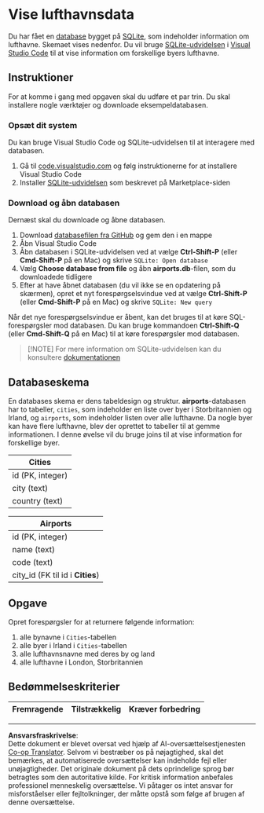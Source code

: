 <!--
CO_OP_TRANSLATOR_METADATA:
{
  "original_hash": "2f2d7693f28e4b2675f275e489dc5aac",
  "translation_date": "2025-08-26T20:52:00+00:00",
  "source_file": "2-Working-With-Data/05-relational-databases/assignment.md",
  "language_code": "da"
}
-->
# Vise lufthavnsdata

Du har fået en [database](https://raw.githubusercontent.com/Microsoft/Data-Science-For-Beginners/main/2-Working-With-Data/05-relational-databases/airports.db) bygget på [SQLite](https://sqlite.org/index.html), som indeholder information om lufthavne. Skemaet vises nedenfor. Du vil bruge [SQLite-udvidelsen](https://marketplace.visualstudio.com/items?itemName=alexcvzz.vscode-sqlite&WT.mc_id=academic-77958-bethanycheum) i [Visual Studio Code](https://code.visualstudio.com?WT.mc_id=academic-77958-bethanycheum) til at vise information om forskellige byers lufthavne.

## Instruktioner

For at komme i gang med opgaven skal du udføre et par trin. Du skal installere nogle værktøjer og downloade eksempeldatabasen.

### Opsæt dit system

Du kan bruge Visual Studio Code og SQLite-udvidelsen til at interagere med databasen.

1. Gå til [code.visualstudio.com](https://code.visualstudio.com?WT.mc_id=academic-77958-bethanycheum) og følg instruktionerne for at installere Visual Studio Code
1. Installer [SQLite-udvidelsen](https://marketplace.visualstudio.com/items?itemName=alexcvzz.vscode-sqlite&WT.mc_id=academic-77958-bethanycheum) som beskrevet på Marketplace-siden

### Download og åbn databasen

Dernæst skal du downloade og åbne databasen.

1. Download [databasefilen fra GitHub](https://raw.githubusercontent.com/Microsoft/Data-Science-For-Beginners/main/2-Working-With-Data/05-relational-databases/airports.db) og gem den i en mappe
1. Åbn Visual Studio Code
1. Åbn databasen i SQLite-udvidelsen ved at vælge **Ctrl-Shift-P** (eller **Cmd-Shift-P** på en Mac) og skrive `SQLite: Open database`
1. Vælg **Choose database from file** og åbn **airports.db**-filen, som du downloadede tidligere
1. Efter at have åbnet databasen (du vil ikke se en opdatering på skærmen), opret et nyt forespørgselsvindue ved at vælge **Ctrl-Shift-P** (eller **Cmd-Shift-P** på en Mac) og skrive `SQLite: New query`

Når det nye forespørgselsvindue er åbent, kan det bruges til at køre SQL-forespørgsler mod databasen. Du kan bruge kommandoen **Ctrl-Shift-Q** (eller **Cmd-Shift-Q** på en Mac) til at køre forespørgsler mod databasen.

> [!NOTE] For mere information om SQLite-udvidelsen kan du konsultere [dokumentationen](https://marketplace.visualstudio.com/items?itemName=alexcvzz.vscode-sqlite&WT.mc_id=academic-77958-bethanycheum)

## Databaseskema

En databases skema er dens tabeldesign og struktur. **airports**-databasen har to tabeller, `cities`, som indeholder en liste over byer i Storbritannien og Irland, og `airports`, som indeholder listen over alle lufthavne. Da nogle byer kan have flere lufthavne, blev der oprettet to tabeller til at gemme informationen. I denne øvelse vil du bruge joins til at vise information for forskellige byer.

| Cities           |
| ---------------- |
| id (PK, integer) |
| city (text)      |
| country (text)   |

| Airports                         |
| -------------------------------- |
| id (PK, integer)                 |
| name (text)                      |
| code (text)                      |
| city_id (FK til id i **Cities**) |

## Opgave

Opret forespørgsler for at returnere følgende information:

1. alle bynavne i `Cities`-tabellen
1. alle byer i Irland i `Cities`-tabellen
1. alle lufthavnsnavne med deres by og land
1. alle lufthavne i London, Storbritannien

## Bedømmelseskriterier

| Fremragende | Tilstrækkelig | Kræver forbedring |
| ----------- | ------------- | ----------------- |

---

**Ansvarsfraskrivelse**:  
Dette dokument er blevet oversat ved hjælp af AI-oversættelsestjenesten [Co-op Translator](https://github.com/Azure/co-op-translator). Selvom vi bestræber os på nøjagtighed, skal det bemærkes, at automatiserede oversættelser kan indeholde fejl eller unøjagtigheder. Det originale dokument på dets oprindelige sprog bør betragtes som den autoritative kilde. For kritisk information anbefales professionel menneskelig oversættelse. Vi påtager os intet ansvar for misforståelser eller fejltolkninger, der måtte opstå som følge af brugen af denne oversættelse.